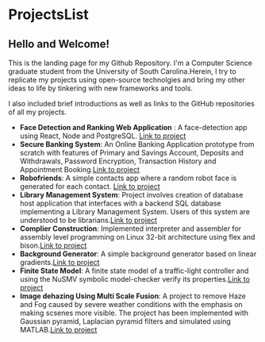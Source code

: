 # ProjectsList

## Hello and Welcome!
This is the landing page for my Github Repository. I'm a Computer Science graduate student from the University of South Carolina.Herein, I try to replicate my projects using open-source technolgies and bring my other ideas to life by tinkering with new frameworks and tools.

I also included brief introductions as well as links to the GitHub repositories of all my projects.

* **Face Detection and Ranking Web Application** :  A face-detection app using React, Node and PostgreSQL. [Link to project](https://github.com/SaiAdarsh/Face_recognition)
* **Secure Banking System**: An Online Banking Application prototype from scratch with features of Primary and Savings Account, Deposits and Withdrawals, Password Encryption, Transaction History and Appointment Booking.[Link to project](https://github.com/SaiAdarsh/Secure_Banking_System)
* **Robofriends**: A simple contacts app where a random robot face is generated for each contact. [Link to project](https://github.com/SaiAdarsh/RoboFriends)
* **Library Management System**: Project involves creation of database host application that interfaces with a backend SQL database implementing a Library Management System. Users of this system are understood to be librarians.[Link to project](https://github.com/SaiAdarsh/Library_Management_system)
* **Complier Construction**: Implemented interpreter and assembler for assembly level programming on Linux 32-bit architecture
using flex and bison.[Link to project](https://github.com/SaiAdarsh/Complier-for-C)
* **Background Generator**: A simple background generator based on linear gradients.[Link to project](https://github.com/SaiAdarsh/Background_Generator)
* **Finite State Model**: A finite state model of a traffic-light controller and using the NuSMV symbolic model-checker verify its properties.[Link to project](https://github.com/SaiAdarsh/Finite-State-Model)
* **Image dehazing Using Multi Scale Fusion**: A project to remove Haze and Fog caused by severe weather conditions with the emphasis on making scsenes more visible. The project has been implemented with Gaussian pyramid, Laplacian pyramid filters and simulated using MATLAB.[Link to project](https://github.com/SaiAdarsh/Image_dehazing_Using_Multi_Scale_Fusion)




